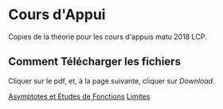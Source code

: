 # Cours d'Appui

Copies de la théorie pour les cours d'appuis matu 2018 LCP.

## Comment Télécharger les fichiers

Cliquer sur le pdf, et, à la page suivante, cliquer sur *Download*.

[Asymptotes et Etudes de Fonctions](EtduesDeFonctions.pdf)
[Limites](Limites.pdf)

